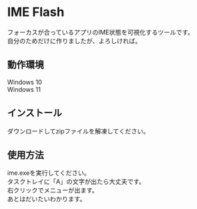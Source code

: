 # IME Flash

フォーカスが合っているアプリのIME状態を可視化するツールです。  
自分のためだけに作りましたが、よろしければ。  

## 動作環境
Windows 10  
Windows 11  

## インストール
ダウンロードしてzipファイルを解凍してください。

## 使用方法
ime.exeを実行してください。  
タスクトレイに「A」の文字が出たら大丈夫です。  
右クリックでメニューが出ます。  
あとはだいたいわかります。  
